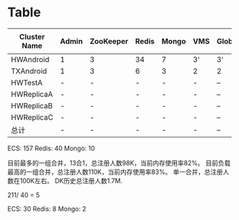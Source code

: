 # Table

|Cluster Name| Admin | ZooKeeper | Redis | Mongo | VMS| Global | Notice| Snapshot| Battle | Cross | Game | 备用 | Total |
|---|---|---|---|---|---|---|---|---|---|---|---|---|---|
| HWAndroid | 1 | 3 | 34 | 7 | 3' | 3' | 3' | 2 | 3 | 1 | 93 | 0 | 147 |
| TXAndroid | 1 | 3 | 6 | 3 | 2 | 2 | 2 | 2 | 2 | 0 | 24 | 4 | 51 |
| HWTestA | - | - | - | - | - | – | - | - | - | - | - | - | 10 |
| HWReplicaA | - | - | - | - | - | – | - | - | - | - | - | - | 1 |
| HWReplicaB | - | - | - | - | - | – | - | - | - | - | - | - | 1 |
| HWReplicaC | - | - | - | - | - | – | - | - | - | - | - | - | 1 |
| 总计 | - | - | - | - | - | – | - | - | - | - | - | - | 211 |

ECS: 157
Redis: 40
Mongo: 10

目前最多的一组合并，13合1，总注册人数98K，当前内存使用率82%。
目前负载最高的一组合并，总注册人数110K，当前内存使用率83%。
单一合并，总注册人数在100K左右。 DK历史总注册人数1.7M.

211/ 40 = 5

ECS: 30
Redis: 8
Mongo: 2


